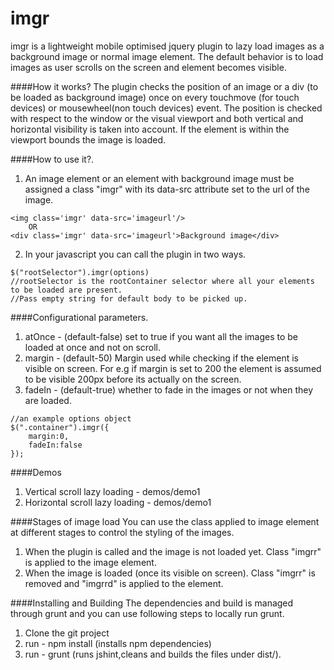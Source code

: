 imgr
====

imgr is a lightweight mobile optimised jquery plugin to lazy load images as a background image or normal image element. The default behavior is to load images as user scrolls on the screen and element becomes visible.

####How it works?
The plugin checks the position of an image or a div (to be loaded as background image) once on every touchmove (for touch devices) or mousewheel(non touch devices) event. The position is checked with respect to the window or the visual viewport and both vertical and horizontal visibility is taken into account. If the element is within the viewport bounds the image is loaded.


####How to use it?.

1. An image element or an element with background image must be assigned a class "imgr" with its data-src attribute set to the url of the image.
```
<img class='imgr' data-src='imageurl'/>
	OR
<div class='imgr' data-src='imageurl'>Background image</div>
```
2. In your javascript you can call the plugin in two ways.
```
$("rootSelector").imgr(options) 
//rootSelector is the rootContainer selector where all your elements to be loaded are present.
//Pass empty string for default body to be picked up.
```

####Configurational parameters.
1. atOnce - (default-false) set to true if you want all the images to be loaded at once and not on scroll.
2. margin - (default-50) Margin used while checking if the element is visible on screen. For e.g if margin is set to 200 the element is assumed to be visible 200px before its actually on the screen.
3. fadeIn - (default-true) whether to fade in the images or not when they are loaded.
 
```
//an example options object
$(".container").imgr({
	margin:0,
	fadeIn:false 
});
```

####Demos
1. Vertical scroll lazy loading  - demos/demo1
2. Horizontal scroll lazy loading  - demos/demo1

####Stages of image load
You can use the class applied to image element at different stages to control the styling of the images.

1. When the plugin is called and the image is not loaded yet. Class "imgrr" is applied to the image element.
2. When the image is loaded (once its visible on screen). Class "imgrr" is removed and "imgrrd" is applied to the element.

####Installing and Building
 The dependencies and build is managed through grunt and you can use following steps to locally run grunt.
 
1. Clone the git project
2. run - npm install (installs npm dependencies)
3. run - grunt (runs jshint,cleans and builds the files under dist/).
